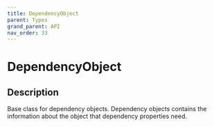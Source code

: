 ```yaml
---
title: DependencyObject
parent: Types
grand_parent: API
nav_order: 33
---
```


# DependencyObject

## Description

Base class for dependency objects. Dependency objects contains the information about the object that dependency properties need.
